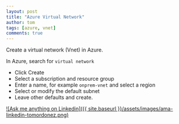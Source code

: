 ```yaml
---
layout: post
title: "Azure Virtual Network"
author: tom
tags: [azure, vnet]
comments: true
---
```


Create a virtual network (Vnet) in Azure.

In Azure, search for `virtual network`

* Click Create
* Select a subscription and resource group
* Enter a name, for example `onprem-vnet` and select a region
* Select or modify the default subnet
* Leave other defaults and create.


[![Ask me anything on Linkedin]({{ site.baseurl }}/assets/images/ama-linkedin-tomordonez.png)](https://www.linkedin.com/in/tomordonez/)